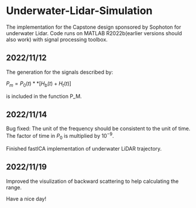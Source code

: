 # Underwater-Lidar-Simulation
The implementation for the Capstone design sponsored by Sophoton for underwater Lidar. Code runs on MATLAB R2022b(earlier versions should also work) with signal processing toolbox. 

## 2022/11/12 
The generation for the signals described by:

$P_{m} = P_{0}(t)** \left[H_{b}(t)+H_{t}(t)\right]$
  
is included in the function P_M. 

## 2022/11/14

Bug fixed: The unit of the frequency should be consistent to the unit of time. The factor of time in $P_{0}$ is multiplied by $10^{-9}$.

Finished fastICA implementation of underwater LiDAR trajectory. 

## 2022/11/19 

Improved the visulization of backward scattering to help calculating the range. 

Have a nice day!
